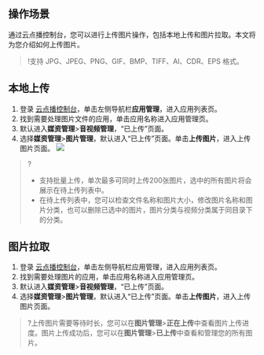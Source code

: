 ## 操作场景

通过云点播控制台，您可以进行上传图片操作，包括本地上传和图片拉取。本文将为您介绍如何上传图片。
>!支持 JPG、JPEG、PNG、GIF、BMP、TIFF、AI、CDR、EPS 格式。


## 本地上传
1. 登录 [云点播控制台](https://console.cloud.tencent.com/vod)，单击左侧导航栏**应用管理**，进入应用列表页。
2. 找到需要处理图片文件的应用，单击应用名称进入应用管理页。
3. 默认进入**媒资管理**>**音视频管理**，“已上传”页面。
4. 选择**媒资管理**>**图片管理**，默认进入“已上传”页面。单击**上传图片**，进入上传图片页面。
![](https://qcloudimg.tencent-cloud.cn/raw/4d715e095600647b5cb0439093c0486f.png)
>?
>- 支持批量上传，单次最多可同时上传200张图片，选中的所有图片将会展示在待上传列表中。
>- 在待上传列表中，您可以检查文件名称和图片大小，修改图片名称和图片分类，也可以删除已选中的图片，图片分类与视频分类属于同目录下的分类。
	
## 图片拉取
1. 登录 [云点播控制台](https://console.cloud.tencent.com/vod)，单击左侧导航栏应用管理，进入应用列表页。
2. 找到需要处理图片的应用，单击应用名称进入应用管理页。
3. 默认进入**媒资管理**>**音视频管理**，“已上传”页面。
4. 选择**媒资管理**>**图片管理**，默认进入“已上传”页面。单击**上传图片**，进入上传图片页面。

>?上传图片需要等待时长，您可以在**图片管理**>**正在上传**中查看图片上传进度。图片上传成功后，您可以在**图片管理**>**已上传**中查看和管理您的所有图片。


